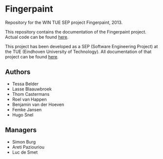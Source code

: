Fingerpaint
===========

Repository for the WIN TUE SEP project Fingerpaint, 2013.

This repository contains the documentation of the Fingerpaint project. Actual code can be found [here][1].

This project has been developed as a SEP (Software Engineering Project) at the TUE (Eindhoven University of Technology). All documentation of that project can be found [here][2].

[1]: https://github.com/Fingerpaint/project-code "Actual code of the project."
[2]: https://github.com/Fingerpaint/sep-docs     "Documentation of the Fingerpaint SEP."

Authors
-------

-  Tessa Belder
-  Lasse Blaauwbroek
-  Thom Castermans
-  Roel van Happen
-  Benjamin van der Hoeven
-  Femke Jansen
-  Hugo Snel

Managers
--------

-  Simon Burg
-  Areti Paziouriou 
-  Luc de Smet
